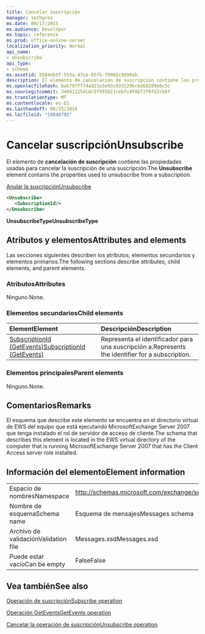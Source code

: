 ```yaml
---
title: Cancelar suscripción
manager: sethgros
ms.date: 09/17/2015
ms.audience: Developer
ms.topic: reference
ms.prod: office-online-server
localization_priority: Normal
api_name:
- Unsubscribe
api_type:
- schema
ms.assetid: 5584db5f-553a-47ce-85fb-f9902c9990ab
description: El elemento de cancelación de suscripción contiene las propiedades usadas para cancelar la suscripción de una suscripción.
ms.openlocfilehash: bab797ff74a921e3e93c993229bc6d6d289e0c5c
ms.sourcegitcommit: 34041125dc8c5f993b21cebfc4f8b72f0fd2cb6f
ms.translationtype: MT
ms.contentlocale: es-ES
ms.lasthandoff: 06/25/2018
ms.locfileid: "19840795"
---
```

# <a name="unsubscribe"></a><span data-ttu-id="0e94f-103">Cancelar suscripción</span><span class="sxs-lookup"><span data-stu-id="0e94f-103">Unsubscribe</span></span>

<span data-ttu-id="0e94f-104">El elemento de **cancelación de suscripción** contiene las propiedades usadas para cancelar la suscripción de una suscripción.</span><span class="sxs-lookup"><span data-stu-id="0e94f-104">The **Unsubscribe** element contains the properties used to unsubscribe from a subscription.</span></span> 
  
[<span data-ttu-id="0e94f-105">Anular la suscripción</span><span class="sxs-lookup"><span data-stu-id="0e94f-105">Unsubscribe</span></span>](unsubscribe.md)
  
```xml
<Unsubscribe>
   <SubscriptionId/>
</Unsubscribe>
```

 <span data-ttu-id="0e94f-106">**UnsubscribeType**</span><span class="sxs-lookup"><span data-stu-id="0e94f-106">**UnsubscribeType**</span></span>
## <a name="attributes-and-elements"></a><span data-ttu-id="0e94f-107">Atributos y elementos</span><span class="sxs-lookup"><span data-stu-id="0e94f-107">Attributes and elements</span></span>

<span data-ttu-id="0e94f-108">Las secciones siguientes describen los atributos, elementos secundarios y elementos primarios.</span><span class="sxs-lookup"><span data-stu-id="0e94f-108">The following sections describe attributes, child elements, and parent elements.</span></span>
  
### <a name="attributes"></a><span data-ttu-id="0e94f-109">Atributos</span><span class="sxs-lookup"><span data-stu-id="0e94f-109">Attributes</span></span>

<span data-ttu-id="0e94f-110">Ninguno.</span><span class="sxs-lookup"><span data-stu-id="0e94f-110">None.</span></span>
  
### <a name="child-elements"></a><span data-ttu-id="0e94f-111">Elementos secundarios</span><span class="sxs-lookup"><span data-stu-id="0e94f-111">Child elements</span></span>

|<span data-ttu-id="0e94f-112">**Element**</span><span class="sxs-lookup"><span data-stu-id="0e94f-112">**Element**</span></span>|<span data-ttu-id="0e94f-113">**Descripción**</span><span class="sxs-lookup"><span data-stu-id="0e94f-113">**Description**</span></span>|
|:-----|:-----|
|[<span data-ttu-id="0e94f-114">SubscriptionId (GetEvents)</span><span class="sxs-lookup"><span data-stu-id="0e94f-114">SubscriptionId (GetEvents)</span></span>](subscriptionid-getevents.md) <br/> |<span data-ttu-id="0e94f-115">Representa el identificador para una suscripción a.</span><span class="sxs-lookup"><span data-stu-id="0e94f-115">Represents the identifier for a subscription.</span></span>  <br/> |
   
### <a name="parent-elements"></a><span data-ttu-id="0e94f-116">Elementos principales</span><span class="sxs-lookup"><span data-stu-id="0e94f-116">Parent elements</span></span>

<span data-ttu-id="0e94f-117">Ninguno.</span><span class="sxs-lookup"><span data-stu-id="0e94f-117">None.</span></span>
  
## <a name="remarks"></a><span data-ttu-id="0e94f-118">Comentarios</span><span class="sxs-lookup"><span data-stu-id="0e94f-118">Remarks</span></span>

<span data-ttu-id="0e94f-119">El esquema que describe este elemento se encuentra en el directorio virtual de EWS del equipo que está ejecutando MicrosoftExchange Server 2007 que tenga instalado el rol de servidor de acceso de cliente.</span><span class="sxs-lookup"><span data-stu-id="0e94f-119">The schema that describes this element is located in the EWS virtual directory of the computer that is running MicrosoftExchange Server 2007 that has the Client Access server role installed.</span></span>
  
## <a name="element-information"></a><span data-ttu-id="0e94f-120">Información del elemento</span><span class="sxs-lookup"><span data-stu-id="0e94f-120">Element information</span></span>

|||
|:-----|:-----|
|<span data-ttu-id="0e94f-121">Espacio de nombres</span><span class="sxs-lookup"><span data-stu-id="0e94f-121">Namespace</span></span>  <br/> |http://schemas.microsoft.com/exchange/services/2006/messages  <br/> |
|<span data-ttu-id="0e94f-122">Nombre de esquema</span><span class="sxs-lookup"><span data-stu-id="0e94f-122">Schema name</span></span>  <br/> |<span data-ttu-id="0e94f-123">Esquema de mensajes</span><span class="sxs-lookup"><span data-stu-id="0e94f-123">Messages schema</span></span>  <br/> |
|<span data-ttu-id="0e94f-124">Archivo de validación</span><span class="sxs-lookup"><span data-stu-id="0e94f-124">Validation file</span></span>  <br/> |<span data-ttu-id="0e94f-125">Messages.xsd</span><span class="sxs-lookup"><span data-stu-id="0e94f-125">Messages.xsd</span></span>  <br/> |
|<span data-ttu-id="0e94f-126">Puede estar vacío</span><span class="sxs-lookup"><span data-stu-id="0e94f-126">Can be empty</span></span>  <br/> |<span data-ttu-id="0e94f-127">False</span><span class="sxs-lookup"><span data-stu-id="0e94f-127">False</span></span>  <br/> |
   
## <a name="see-also"></a><span data-ttu-id="0e94f-128">Vea también</span><span class="sxs-lookup"><span data-stu-id="0e94f-128">See also</span></span>



[<span data-ttu-id="0e94f-129">Operación de suscripción</span><span class="sxs-lookup"><span data-stu-id="0e94f-129">Subscribe operation</span></span>](subscribe-operation.md)
  
[<span data-ttu-id="0e94f-130">Operación GetEvents</span><span class="sxs-lookup"><span data-stu-id="0e94f-130">GetEvents operation</span></span>](getevents-operation.md)
  
[<span data-ttu-id="0e94f-131">Cancelar la operación de suscripción</span><span class="sxs-lookup"><span data-stu-id="0e94f-131">Unsubscribe operation</span></span>](unsubscribe-operation.md)

